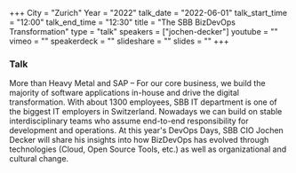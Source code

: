 +++
City = "Zurich"
Year = "2022"
talk_date = "2022-06-01"
talk_start_time = "12:00"
talk_end_time = "12:30"
title = "The SBB BizDevOps Transformation"
type = "talk"
speakers = ["jochen-decker"]
youtube = ""
vimeo = ""
speakerdeck = ""
slideshare = ""
slides = ""
+++

### Talk

More than Heavy Metal and SAP – For our core business, we build the majority of software applications in-house and drive the digital transformation.
With about 1300 employees, SBB IT department is one of the biggest IT employers in Switzerland.
Nowadays we can build on stable interdisciplinary teams who assume end-to-end responsibility for development and operations.
At this year's DevOps Days, SBB CIO Jochen Decker will share his insights into how BizDevOps has evolved through technologies (Cloud, Open Source Tools, etc.) as well as organizational and cultural change.